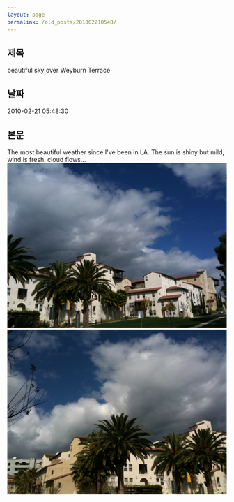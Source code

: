 ```yaml
---
layout: page
permalink: /old_posts/201002210548/
---
```


## 제목
beautiful sky over Weyburn Terrace

## 날짜
2010-02-21 05:48:30

## 본문
The most beautiful weather since I've been in LA. The sun is shiny but mild, wind is fresh, cloud flows...![c0003499_4b8049f2d0121.jpg](201002210548/c0003499_4b8049f2d0121.jpg)![c0003499_4b804a14d2cb8.jpg](201002210548/c0003499_4b804a14d2cb8.jpg)